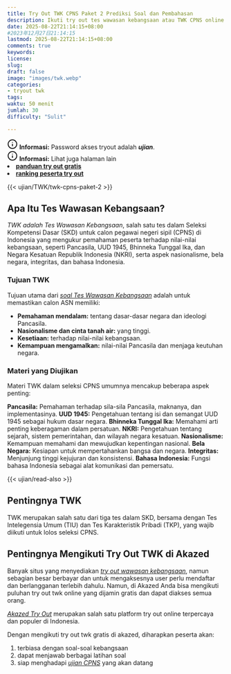 ```yaml
---
title: Try Out TWK CPNS Paket 2 Prediksi Soal dan Pembahasan
description: Ikuti try out tes wawasan kebangsaan atau TWK CPNS online gratis nasional yang bisa diakses kapanpun, kerjakan puluhan soal twk sekaligus kunci jawaban twk cpns serta pembahasan soal tes wawasan kebangsaan.
date: 2025-08-22T21:14:15+08:00 
#2023年12月27日21:14:15
lastmod: 2025-08-22T21:14:15+08:00 
comments: true
keywords: 
license: 
slug: 
draft: false
image: "images/twk.webp"
categories:
- tryout twk
tags:
waktu: 50 menit
jumlah: 30 
difficulty: "Sulit"

---
```



<div class="alert alert-info">
  <svg xmlns="http://www.w3.org/2000/svg" width="24" height="24" viewBox="0 0 24 24" fill="none" stroke="currentColor" stroke-width="2" stroke-linecap="round" stroke-linejoin="round" class="feather feather-info"><circle cx="12" cy="12" r="10"></circle><line x1="12" y1="16" x2="12" y2="12"></line>    <line x1="12" y1="8" x2="12.01" y2="8"></line>  </svg>
  <span><strong>Informasi:</strong> Password akses tryout adalah <b><i>ujian</b></i>.</span>
</div>
<div class="alert alert-info">
  <svg xmlns="http://www.w3.org/2000/svg" width="24" height="24" viewBox="0 0 24 24" fill="none" stroke="currentColor" stroke-width="2" stroke-linecap="round" stroke-linejoin="round" class="feather feather-info"><circle cx="12" cy="12" r="10"></circle><line x1="12" y1="16" x2="12" y2="12"></line>    <line x1="12" y1="8" x2="12.01" y2="8"></line>  </svg>
  <span><strong>Informasi:</strong> Lihat juga halaman lain<b> <li><a href="/ujian/cara-ikut-tryout-online-gratis">panduan try out gratis</a></li></b> <b><li><a href="/ujian/ranking-peserta-tryout">ranking peserta try out</a></li></b></span>
</div>



{{< ujian/TWK/twk-cpns-paket-2 >}}

## Apa Itu Tes Wawasan Kebangsaan?
*TWK adalah Tes Wawasan Kebangsaan*, salah satu tes dalam Seleksi Kompetensi Dasar (SKD) untuk calon pegawai negeri sipil (CPNS) di Indonesia yang mengukur pemahaman peserta terhadap nilai-nilai kebangsaan, seperti Pancasila, UUD 1945, Bhinneka Tunggal Ika, dan Negara Kesatuan Republik Indonesia (NKRI), serta aspek nasionalisme, bela negara, integritas, dan bahasa Indonesia. 

### Tujuan TWK
Tujuan utama dari *[soal Tes Wawasan Kebangsaan](/ujian/cpns/tes-wawasan-kebangsaan/)* adalah untuk memastikan calon ASN memiliki: 

* **Pemahaman mendalam:** tentang dasar-dasar negara dan ideologi Pancasila.
* **Nasionalisme dan cinta tanah air:** yang tinggi.
* **Kesetiaan:** terhadap nilai-nilai kebangsaan.
* **Kemampuan mengamalkan:** nilai-nilai Pancasila dan menjaga keutuhan negara.

### Materi yang Diujikan
Materi TWK dalam seleksi CPNS umumnya mencakup beberapa aspek penting: 

**Pancasila:** Pemahaman terhadap sila-sila Pancasila, maknanya, dan implementasinya.
**UUD 1945:** Pengetahuan tentang isi dan semangat UUD 1945 sebagai hukum dasar negara.
**Bhinneka Tunggal Ika:** Memahami arti penting keberagaman dalam persatuan.
**NKRI:** Pengetahuan tentang sejarah, sistem pemerintahan, dan wilayah negara kesatuan.
**Nasionalisme:** Kemampuan memahami dan mewujudkan kepentingan nasional.
**Bela Negara:** Kesiapan untuk mempertahankan bangsa dan negara.
**Integritas:** Menjunjung tinggi kejujuran dan konsistensi.
**Bahasa Indonesia:** Fungsi bahasa Indonesia sebagai alat komunikasi dan pemersatu.

{{< ujian/read-also >}}

## Pentingnya TWK
TWK merupakan salah satu dari tiga tes dalam SKD, bersama dengan Tes Intelegensia Umum (TIU) dan Tes Karakteristik Pribadi (TKP), yang wajib diikuti untuk lolos seleksi CPNS. 

## Pentingnya Mengikuti Try Out TWK di Akazed
Banyak situs yang menyediakan *[try out wawasan kebangsaan](/categories/tryout-twk/)*, namun sebagian besar berbayar dan untuk mengaksesnya user perlu mendaftar dan berlangganan terlebih dahulu. Namun, di Akazed Anda bisa mengikuti puluhan try out twk online yang dijamin gratis dan dapat diakses semua orang.

*[Akazed Try Out](/ujian/)* merupakan salah satu platform try out online terpercaya dan populer di Indonesia.

Dengan mengikuti try out twk gratis di akazed, diharapkan peserta akan:
1. terbiasa dengan soal-soal kebangsaan
2. dapat menjawab berbagai latihan soal
3. siap menghadapi *[ujian CPNS](/categories/tryout-cpns/)* yang akan datang
